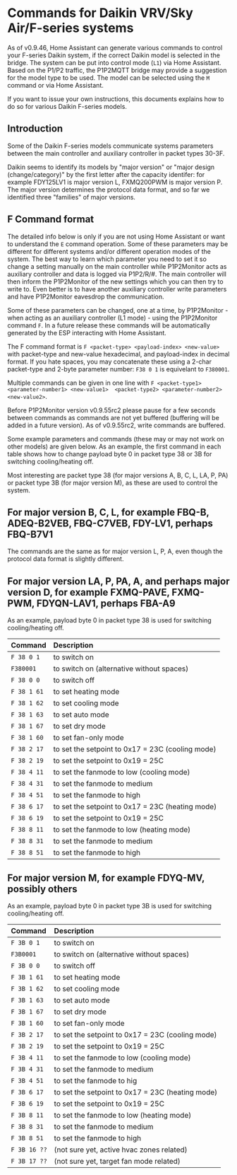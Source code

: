 # Commands for Daikin VRV/Sky Air/F-series systems

As of v0.9.46, Home Assistant can generate various commands to control your F-series Daikin system, if the correct Daikin model is selected in the bridge. The system can be put into control mode (`L1`) via Home Assistant. Based on the P1/P2 traffic, the P1P2MQTT bridge may provide a suggestion for the model type to be used. The model can be selected using the `M` command or via Home Assistant.

If you want to issue your own instructions, this documents explains how to do so for various Daikin F-series models.

## Introduction

Some of the Daikin F-series models communicate systems parameters between the main controller and auxiliary controller in packet types 30-3F.

Daikin seems to identify its models by "major version" or "major design (change/category)" by the first letter after the capacity identifer: for example FDY125LV1 is major version L, FXMQ200PWM is major version P. The major version determines the protocol data format, and so far we identified three "families" of major versions.

## F Command format

The detailed info below is only if you are not using Home Assistant or want to understand the `E` command operation. Some of these parameters may be different for different systems and/or different operation modes of the system. The best way to learn which parameter you need to set it so change a setting manually on the main controller while P1P2Monitor acts as auxiliary controller and data is logged via P1P2/R/#.  The main controller will then inform the P1P2Monitor of the new settings which you can then try to write to. Even better is to have another auxiliary controller write parameters and have P1P2Monitor eavesdrop the communication.

Some of these parameters can be changed, one at a time, by P1P2Monitor - when acting as an auxiliary controller (L1 mode) - using the P1P2Monitor command `F`. In a future release these commands will be automatically generated by the ESP interacting with Home Assistant.

The F command format is
`F <packet-type> <payload-index> <new-value>`
with packet-type and new-value hexadecimal, and payload-index in decimal format. If you hate spaces, you may concatenate these using a 2-char packet-type and 2-byte parameter number: `F38 0 1` is equivelant to `F380001`.

Multiple commands can be given in one line with `F <packet-type1> <parameter-number1> <new-value1>  <packet-type2> <parameter-number2> <new-value2>`.

Before P1P2Monitor version v0.9.55rc2 please pause for a few seconds between commands as commands are not yet buffered (buffering will be added in a future version). As of v0.9.55rc2, write commands are buffered.

Some example parameters and commands (these may or may not work on other models) are given below. As an example, the first command in each table shows how to change payload byte 0 in packet type 38 or 3B for switching cooling/heating off.

Most interesting are packet type 38 (for major versions A, B, C, L, LA, P, PA) or packet type 3B (for major version M), as these are used to control the system.

## For major version B, C, L, for example FBQ-B, ADEQ-B2VEB, FBQ-C7VEB, FDY-LV1, perhaps FBQ-B7V1

The commands are the same as for major version L, P, A, even though the protocol data format is slightly different.

## For major version LA, P, PA, A, and perhaps major version D, for example FXMQ-PAVE, FXMQ-PWM, FDYQN-LAV1, perhaps FBA-A9

As an example, payload byte 0 in packet type 38 is used for switching cooling/heating off.

| Command  | Description                                        |
|:---------|:-----------------------------------------------
| `F 38 0 1`   | to switch on
| `F380001`    | to switch on (alternative without spaces)
| `F 38 0 0`   | to switch off
| `F 38 1 61`  | to set heating mode
| `F 38 1 62`  | to set cooling mode
| `F 38 1 63`  | to set auto mode
| `F 38 1 67`  | to set dry mode
| `F 38 1 60`  | to set fan-only mode
| `F 38 2 17`  | to set the setpoint to 0x17 = 23C (cooling mode)
| `F 38 2 19`  | to set the setpoint to 0x19 = 25C
| `F 38 4 11`  | to set the fanmode to low         (cooling mode)
| `F 38 4 31`  | to set the fanmode to medium
| `F 38 4 51`  | to set the fanmode to high
| `F 38 6 17`  | to set the setpoint to 0x17 = 23C (heating mode)
| `F 38 6 19`  | to set the setpoint to 0x19 = 25C
| `F 38 8 11`  | to set the fanmode to low         (heating mode)
| `F 38 8 31`  | to set the fanmode to medium
| `F 38 8 51`  | to set the fanmode to high

## For major version M, for example FDYQ-MV, possibly others

As an example, payload byte 0 in packet type 3B is used for switching cooling/heating off.

| Command  | Description                                        |
|:---------|:-----------------------------------------------
| `F 3B 0 1`   | to switch on
| `F3B0001`    | to switch on (alternative without spaces)
| `F 3B 0 0`   | to switch off
| `F 3B 1 61`  | to set heating mode
| `F 3B 1 62`  | to set cooling mode
| `F 3B 1 63`  | to set auto mode
| `F 3B 1 67`  | to set dry mode
| `F 3B 1 60`  | to set fan-only mode
| `F 3B 2 17`  | to set the setpoint to 0x17 = 23C (cooling mode)
| `F 3B 2 19`  | to set the setpoint to 0x19 = 25C
| `F 3B 4 11`  | to set the fanmode to low         (cooling mode)
| `F 3B 4 31`  | to set the fanmode to medium
| `F 3B 4 51`  | to set the fanmode to hig
| `F 3B 6 17`  | to set the setpoint to 0x17 = 23C (heating mode)
| `F 3B 6 19`  | to set the setpoint to 0x19 = 25C
| `F 3B 8 11`  | to set the fanmode to low         (heating mode)
| `F 3B 8 31`  | to set the fanmode to medium
| `F 3B 8 51`  | to set the fanmode to high
| `F 3B 16 ??` | (not sure yet, active hvac zones related)
| `F 3B 17 ??` | (not sure yet, target fan mode related)
